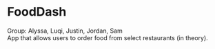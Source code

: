 # FoodDash

Group: Alyssa, Luqi, Justin, Jordan, Sam  
App that allows users to order food from select restaurants (in theory). 
